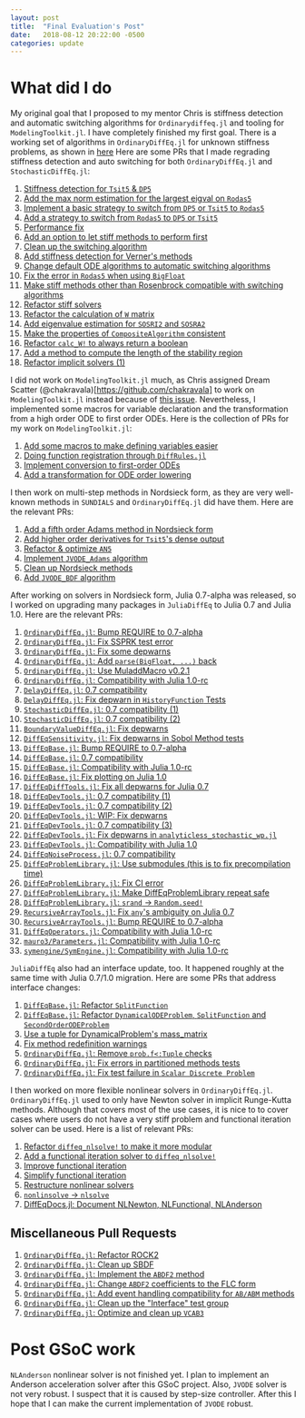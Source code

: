 ```yaml
---
layout: post
title:  "Final Evaluation's Post"
date:   2018-08-12 20:22:00 -0500
categories: update
---
```


# What did I do

My original goal that I proposed to my mentor Chris is stiffness detection and
automatic switching algorithms for `Ordinarydiffeq.jl` and tooling for
`ModelingToolkit.jl`. I have completely finished my first goal. There is a
working set of algorithms in `OrdinaryDiffEq.jl` for unknown stiffness
problems, as shown in
[here](http://docs.juliadiffeq.org/latest/solvers/ode_solve.html#Unknown-Stiffness-Problems-1)
Here are some PRs that I made regrading stiffness detection and auto switching
for both `OrdinaryDiffEq.jl` and `StochasticDiffEq.jl`:
  1. [Stiffness detection for `Tsit5` & `DP5`](https://github.com/JuliaDiffEq/OrdinaryDiffEq.jl/pull/275)
  2. [Add the max norm estimation for the largest eigval on `Rodas5`](https://github.com/JuliaDiffEq/OrdinaryDiffEq.jl/pull/282)
  3. [Implement a basic strategy to switch from `DP5` or `Tsit5` to `Rodas5`](https://github.com/JuliaDiffEq/OrdinaryDiffEq.jl/pull/287)
  4. [Add a strategy to switch from `Rodas5` to `DP5` or `Tsit5`](https://github.com/JuliaDiffEq/OrdinaryDiffEq.jl/pull/289)
  5. [Performance fix](https://github.com/JuliaDiffEq/OrdinaryDiffEq.jl/pull/294/files)
  6. [Add an option to let stiff methods to perform first](https://github.com/JuliaDiffEq/OrdinaryDiffEq.jl/pull/29://github.com/JuliaDiffEq/OrdinaryDiffEq.jl/pull/296)
  7. [Clean up the switching algorithm](https://github.com/JuliaDiffEq/OrdinaryDiffEq.jl/pull/297)
  8. [Add stiffness detection for Verner's methods](https://github.com/JuliaDiffEq/OrdinaryDiffEq.jl/pull/299)
  9. [Change default ODE algorithms to automatic switching algorithms](https://github.com/JuliaDiffEq/DifferentialEquations.jl/pull/272)
  10. [Fix the error in `Rodas5` when using `BigFloat`](https://github.com/JuliaDiffEq/OrdinaryDiffEq.jl/pull/301)
  11. [Make stiff methods other than Rosenbrock compatible with switching algorithms](https://github.com/JuliaDiffEq/OrdinaryDiffEq.jl/pull/323)
  12. [Refactor stiff solvers](https://github.com/JuliaDiffEq/OrdinaryDiffEq.jl/pull/342)
  13. [Refactor the calculation of `W` matrix](https://github.com/JuliaDiffEq/StochasticDiffEq.jl/pull/75)
  14. [Add eigenvalue estimation for `SOSRI2` and `SOSRA2`](https://github.com/JuliaDiffEq/StochasticDiffEq.jl/pull/77)
  15. [Make the properties of `CompositeAlgorithm` consistent](https://github.com/JuliaDiffEq/OrdinaryDiffEq.jl/pull/322)
  16. [Refactor `calc_W!` to always return a boolean](https://github.com/JuliaDiffEq/OrdinaryDiffEq.jl/pull/314)
  17. [Add a method to compute the length of the stability region](https://github.com/JuliaDiffEq/DiffEqDevTools.jl/pull/6)
  18. [Refactor implicit solvers (1)](https://github.com/JuliaDiffEq/StochasticDiffEq.jl/pull/80)

I did not work on `ModelingToolkit.jl` much, as Chris assigned Dream Scatter
(@chakravala)[https://github.com/chakravala] to work on `ModelingToolkit.jl`
instead because of [this
issue](https://github.com/JuliaDiffEq/ModelingToolkit.jl/issues/62).
Nevertheless, I implemented some macros for variable declaration and the
transformation from a high order ODE to first order ODEs. Here is the
collection of PRs for my work on `ModelingToolkit.jl`:
  1. [Add some macros to make defining variables easier](https://github.com/JuliaDiffEq/ModelingToolkit.jl/pull/30)
  1. [Doing function registration through `DiffRules.jl`](https://github.com/JuliaDiffEq/ModelingToolkit.jl/pull/37)
  1. [Implement conversion to first-order ODEs](https://github.com/JuliaDiffEq/ModelingToolkit.jl/pull/40)
  1. [Add a transformation for ODE order lowering](https://github.com/JuliaDiffEq/ModelingToolkit.jl/pull/51)

I then work on multi-step methods in Nordsieck form, as they are very
well-known methods in `SUNDIALS` and `OrdinaryDiffEq.jl` did have them. Here
are the relevant PRs:
  1. [Add a fifth order Adams method in Nordsieck form](https://github.com/JuliaDiffEq/OrdinaryDiffEq.jl/pull/327)
  2. [Add higher order derivatives for `Tsit5`'s dense output](https://github.com/JuliaDiffEq/OrdinaryDiffEq.jl/pull/336<Paste>)
  3. [Refactor & optimize `AN5`](https://github.com/JuliaDiffEq/OrdinaryDiffEq.jl/pull/367)
  4. [Implement `JVODE_Adams` algorithm](https://github.com/JuliaDiffEq/OrdinaryDiffEq.jl/pull/369)
  5. [Clean up Nordsieck methods](https://github.com/JuliaDiffEq/OrdinaryDiffEq.jl/pull/397)
  6. [Add `JVODE_BDF` algorithm](https://github.com/JuliaDiffEq/OrdinaryDiffEq.jl/pull/439)

After working on solvers in Nordsieck form, Julia 0.7-alpha was released, so I
worked on upgrading many packages in `JuliaDiffEq` to Julia 0.7 and Julia 1.0.
Here are the relevant PRs:
  1. [`OrdinaryDiffEq.jl`: Bump REQUIRE to 0.7-alpha](https://github.com/JuliaDiffEq/OrdinaryDiffEq.jl/pull/392)
  1. [`OrdinaryDiffEq.jl`: Fix SSPRK test error](https://github.com/JuliaDiffEq/OrdinaryDiffEq.jl/pull/431)
  1. [`OrdinaryDiffEq.jl`: Fix some depwarns](https://github.com/JuliaDiffEq/OrdinaryDiffEq.jl/pull/444)
  1. [`OrdinaryDiffEq.jl`: Add `parse(BigFloat, ...)` back](https://github.com/JuliaDiffEq/OrdinaryDiffEq.jl/pull/453)
  1. [`OrdinaryDiffEq.jl`: Use MuladdMacro v0.2.1](https://github.com/JuliaDiffEq/OrdinaryDiffEq.jl/pull/454)
  1. [`OrdinaryDiffEq.jl`: Compatibility with Julia 1.0-rc](https://github.com/JuliaDiffEq/OrdinaryDiffEq.jl/pull/473)
  1. [`DelayDiffEq.jl`: 0.7 compatibility](https://github.com/JuliaDiffEq/DelayDiffEq.jl/pull/72)
  1. [`DelayDiffEq.jl`: Fix depwarn in `HistoryFunction` Tests](https://github.com/JuliaDiffEq/DelayDiffEq.jl/pull/77)
  1. [`StochasticDiffEq.jl`: 0.7 compatibility (1)](https://github.com/JuliaDiffEq/StochasticDiffEq.jl/pull/90)
  1. [`StochasticDiffEq.jl`: 0.7 compatibility (2)](https://github.com/JuliaDiffEq/StochasticDiffEq.jl/pull/92)
  1. [`BoundaryValueDiffEq.jl`: Fix depwarns](https://github.com/JuliaDiffEq/BoundaryValueDiffEq.jl/pull/38)
  1. [`DiffEqSensitivity.jl`: Fix depwarns in Sobol Method tests](https://github.com/JuliaDiffEq/DiffEqSensitivity.jl/pull/22)
  1. [`DiffEqBase.jl`: Bump REQUIRE to 0.7-alpha](https://github.com/JuliaDiffEq/DiffEqBase.jl/pull/110)
  1. [`DiffEqBase.jl`: 0.7 compatibility](https://github.com/JuliaDiffEq/DiffEqBase.jl/pull/115)
  1. [`DiffEqBase.jl`: Compatibility with Julia 1.0-rc](https://github.com/JuliaDiffEq/DiffEqBase.jl/pull/130)
  1. [`DiffEqBase.jl`: Fix plotting on Julia 1.0](https://github.com/JuliaDiffEq/DiffEqBase.jl/pull/134)
  1. [`DiffEqDiffTools.jl`: Fix all depwarns for Julia 0.7](https://github.com/JuliaDiffEq/DiffEqDiffTools.jl/pull/36)
  1. [`DiffEqDevTools.jl`: 0.7 compatibility (1)](https://github.com/JuliaDiffEq/DiffEqDevTools.jl/pull/8)
  1. [`DiffEqDevTools.jl`: 0.7 compatibility (2)](https://github.com/JuliaDiffEq/DiffEqDevTools.jl/pull/9)
  1. [`DiffEqDevTools.jl`: WIP: Fix depwarns](https://github.com/JuliaDiffEq/DiffEqDevTools.jl/pull/10)
  1. [`DiffEqDevTools.jl`: 0.7 compatibility (3)](https://github.com/JuliaDiffEq/DiffEqDevTools.jl/pull/11)
  1. [`DiffEqDevTools.jl`: Fix depwarns in `analyticless_stochastic_wp.jl`](https://github.com/JuliaDiffEq/DiffEqDevTools.jl/pull/13)
  1. [`DiffEqDevTools.jl`: Compatibility with Julia 1.0](https://github.com/JuliaDiffEq/DiffEqDevTools.jl/pull/15)
  1. [`DiffEqNoiseProcess.jl`: 0.7 compatibility](https://github.com/JuliaDiffEq/DiffEqNoiseProcess.jl/pull/10)
  1. [`DiffEqProblemLibrary.jl`: Use submodules (this is to fix precompilation time)](https://github.com/JuliaDiffEq/DiffEqProblemLibrary.jl/pull/27)
  1. [`DiffEqProblemLibrary.jl`: Fix CI error](https://github.com/JuliaDiffEq/DiffEqProblemLibrary.jl/pull/28)
  1. [`DiffEqProblemLibrary.jl`: Make DiffEqProblemLibrary repeat safe](https://github.com/JuliaDiffEq/DiffEqProblemLibrary.jl/pull/29)
  1. [`DiffEqProblemLibrary.jl`: `srand` -> `Random.seed!`](https://github.com/JuliaDiffEq/DiffEqProblemLibrary.jl/pull/32)
  1. [`RecursiveArrayTools.jl`: Fix `any`'s ambiguity on Julia 0.7](https://github.com/JuliaDiffEq/RecursiveArrayTools.jl/pull/37)
  1. [`RecursiveArrayTools.jl`: Bump REQUIRE to 0.7-alpha](https://github.com/JuliaDiffEq/RecursiveArrayTools.jl/pull/30)
  1. [`DiffEqOperators.jl`: Compatibility with Julia 1.0-rc](https://github.com/JuliaDiffEq/DiffEqOperators.jl/pull/71)
  1. [`mauro3/Parameters.jl`: Compatibility with Julia 1.0-rc](https://github.com/mauro3/Parameters.jl/pull/68)
  1. [`symengine/SymEngine.jl`: Compatibility with Julia 1.0-rc](https://github.com/symengine/SymEngine.jl/pull/138)

`JuliaDiffEq` also had an interface update, too. It happened roughly at the
same time with Julia 0.7/1.0 migration. Here are some PRs that address interface changes:
  1. [`DiffEqBase.jl`: Refactor `SplitFunction`](https://github.com/JuliaDiffEq/DiffEqBase.jl/pull/116)
  1. [`DiffEqBase.jl`: Refactor `DynamicalODEProblem`, `SplitFunction` and `SecondOrderODEProblem`](https://github.com/JuliaDiffEq/DiffEqBase.jl/pull/11://github.com/JuliaDiffEq/DiffEqBase.jl/pull/119)
  1. [Use a tuple for DynamicalProblem's mass_matrix](https://github.com/JuliaDiffEq/DiffEqBase.jl/pull/11://github.com/JuliaDiffEq/DiffEqBase.jl/pull/121)
  1. [Fix method redefinition warnings](https://github.com/JuliaDiffEq/DiffEqBase.jl/pull/11://github.com/JuliaDiffEq/DiffEqBase.jl/pull/122)
  1. [`OrdinaryDiffEq.jl`: Remove `prob.f<:Tuple` checks](https://github.com/JuliaDiffEq/OrdinaryDiffEq.jl/pull/435)
  1. [`OrdinaryDiffEq.jl`: Fix errors in partitioned methods tests](https://github.com/JuliaDiffEq/OrdinaryDiffEq.jl/pull/436)
  1. [`OrdinaryDiffEq.jl`: Fix test failure in `Scalar Discrete Problem`](https://github.com/JuliaDiffEq/OrdinaryDiffEq.jl/pull/437)

I then worked on more flexible nonlinear solvers in `OrdinaryDiffEq.jl`.
`OrdinaryDiffEq.jl` used to only have Newton solver in implicit Runge-Kutta
methods. Although that covers most of the use cases, it is nice to to cover
cases where users do not have a very stiff problem and functional iteration
solver can be used. Here is a list of relevant PRs:
  1. [Refactor `diffeq_nlsolve!` to make it more modular](https://github.com/JuliaDiffEq/OrdinaryDiffEq.jl/pull/442)
  1. [Add a functional iteration solver to `diffeq_nlsolve!`](https://github.com/JuliaDiffEq/OrdinaryDiffEq.jl/pull/445)
  1. [Improve functional iteration](https://github.com/JuliaDiffEq/OrdinaryDiffEq.jl/pull/448)
  1. [Simplify functional iteration](https://github.com/JuliaDiffEq/OrdinaryDiffEq.jl/pull/449)
  1. [Restructure nonlinear solvers](https://github.com/JuliaDiffEq/OrdinaryDiffEq.jl/pull/451)
  1. [`nonlinsolve` -> `nlsolve`](https://github.com/JuliaDiffEq/OrdinaryDiffEq.jl/pull/477)
  1. [DiffEqDocs.jl: Document NLNewton, NLFunctional, NLAnderson](https://github.com/JuliaDiffEq/DiffEqDocs.jl/pull/145)

## Miscellaneous Pull Requests
  1. [`OrdinaryDiffEq.jl`: Refactor ROCK2](https://github.com/JuliaDiffEq/OrdinaryDiffEq.jl/pull/441)
  1. [`OrdinaryDiffEq.jl`: Clean up SBDF](https://github.com/JuliaDiffEq/OrdinaryDiffEq.jl/pull/470)
  1. [`OrdinaryDiffEq.jl`: Implement the `ABDF2` method](https://github.com/JuliaDiffEq/OrdinaryDiffEq.jl/pull/303)
  1. [`OrdinaryDiffEq.jl`: Change `ABDF2` coefficients to the FLC form](https://github.com/JuliaDiffEq/OrdinaryDiffEq.jl/pull/306)
  1. [`OrdinaryDiffEq.jl`: Add event handling compatibility for `AB/ABM` methods](https://github.com/JuliaDiffEq/OrdinaryDiffEq.jl/pull/309)
  1. [`OrdinaryDiffEq.jl`: Clean up the "Interface" test group](https://github.com/JuliaDiffEq/OrdinaryDiffEq.jl/pull/357)
  1. [`OrdinaryDiffEq.jl`: Optimize and clean up `VCAB3`](https://github.com/JuliaDiffEq/OrdinaryDiffEq.jl/pull/348)

# Post GSoC work
`NLAnderson` nonlinear solver is not finished yet. I plan to implement an
Anderson acceleration solver after this GSoC project. Also, `JVODE` solver is
not very robust. I suspect that it is caused by step-size controller. After
this I hope that I can make the current implementation of `JVODE` robust.
